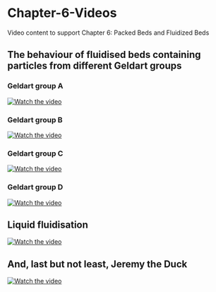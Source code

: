 # Chapter-6-Videos
Video content to support Chapter 6: Packed Beds and Fluidized Beds


## The behaviour of fluidised beds containing particles from different Geldart groups

### Geldart group A

[![Watch the video](https://img.youtube.com/vi/6d3CiCq69uU/sddefault.jpg)](https://www.youtube.com/watch?v=6d3CiCq69uU)

### Geldart group B

[![Watch the video](https://img.youtube.com/vi/pTgqMg_Tn30/sddefault.jpg)](https://www.youtube.com/watch?v=pTgqMg_Tn30)

### Geldart group C

[![Watch the video](https://img.youtube.com/vi/5cWHMdomegQ/sddefault.jpg)](https://www.youtube.com/watch?v=5cWHMdomegQ)

### Geldart group D

[![Watch the video](https://img.youtube.com/vi/RsXEvysJ-Q4/sddefault.jpg)](https://www.youtube.com/watch?v=RsXEvysJ-Q4)



## Liquid fluidisation

[![Watch the video](https://img.youtube.com/vi/JNkuXtkf_zk/sddefault.jpg)](https://www.youtube.com/watch?v=JNkuXtkf_zk)



## And, last but not least, Jeremy the Duck

[![Watch the video](https://img.youtube.com/vi/av40qcneOc8/sddefault.jpg)](https://www.youtube.com/watch?v=av40qcneOc8)

